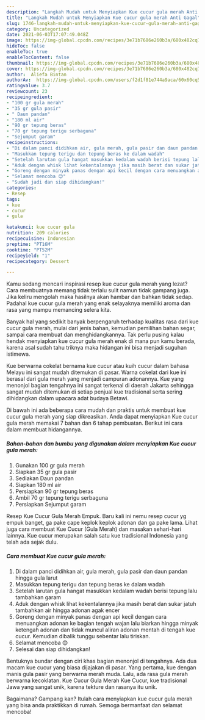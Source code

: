 ```yaml
---
description: "Langkah Mudah untuk Menyiapkan Kue cucur gula merah Anti Gagal"
title: "Langkah Mudah untuk Menyiapkan Kue cucur gula merah Anti Gagal"
slug: 1746-langkah-mudah-untuk-menyiapkan-kue-cucur-gula-merah-anti-gagal
category: Uncategorized
date: 2021-06-03T17:07:49.048Z
image: https://img-global.cpcdn.com/recipes/3e71b7686e260b3a/680x482cq70/kue-cucur-gula-merah-foto-resep-utama.jpg
hideToc: false
enableToc: true
enableTocContent: false
thumbnail: https://img-global.cpcdn.com/recipes/3e71b7686e260b3a/680x482cq70/kue-cucur-gula-merah-foto-resep-utama.jpg
cover: https://img-global.cpcdn.com/recipes/3e71b7686e260b3a/680x482cq70/kue-cucur-gula-merah-foto-resep-utama.jpg
author:  Aliefa Bintan
authorAv:  https://img-global.cpcdn.com/users/f2d1f81e744a9aca/60x60cq50/avatar.jpg
ratingvalue: 3.7
reviewcount: 23
recipeingredient:
- "100 gr gula merah"
- "35 gr gula pasir"
- " Daun pandan"
- "180 ml air"
- "90 gr tepung beras"
- "70 gr tepung terigu serbaguna"
- "Sejumput garam"
recipeinstructions:
- "Di dalam panci didihkan air, gula merah, gula pasir dan daun pandan hingga gula larut"
- "Masukkan tepung terigu dan tepung beras ke dalam wadah"
- "Setelah larutan gula hangat masukkan kedalam wadah berisi tepung lalu tambahkan garam"
- "Aduk dengan whisk lihat kekentalannya jika masih berat dan sukar jatuh tambahkan air hingga adonan agak encer"
- "Goreng dengan minyak panas dengan api kecil dengan cara menuangkan adonan ke bagian tengah wajan lalu biarkan hingga minyak ketengah adonan dan tidak muncul aliran adonan mentah di tengah kue cucur. Kemudian dibalik tunggu sebentar lalu tiriskan."
- "Selamat mencoba 😊"
- "Sudah jadi dan siap dihidangkan!"
categories:
- Resep
tags:
- kue
- cucur
- gula

katakunci: kue cucur gula 
nutrition: 209 calories
recipecuisine: Indonesian
preptime: "PT16M"
cooktime: "PT52M"
recipeyield: "1"
recipecategory: Dessert

---
```



Kamu sedang mencari inspirasi resep kue cucur gula merah yang lezat? Cara membuatnya memang tidak terlalu sulit namun tidak gampang juga. Jika keliru mengolah maka hasilnya akan hambar dan bahkan tidak sedap. Padahal kue cucur gula merah yang enak selayaknya memiliki aroma dan rasa yang mampu memancing selera kita.


Banyak hal yang sedikit banyak berpengaruh terhadap kualitas rasa dari kue cucur gula merah, mulai dari jenis bahan, kemudian pemilihan bahan segar, sampai cara membuat dan menghidangkannya. Tak perlu pusing kalau hendak menyiapkan kue cucur gula merah enak di mana pun kamu berada, karena asal sudah tahu triknya maka hidangan ini bisa menjadi suguhan istimewa.

Kue berwarna cokelat bernama kue cucur atau kuih cucur dalam bahasa Melayu ini sangat mudah ditemukan di pasar. Warna cokelat dari kue ini berasal dari gula merah yang menjadi campuran adonannya. Kue yang menonjol bagian tengahnya ini sangat terkenal di daerah Jakarta sehingga sangat mudah ditemukan di setiap penjual kue tradisional serta sering dihidangkan dalam upacara adat budaya Betawi.


Di bawah ini ada beberapa cara mudah dan praktis untuk membuat kue cucur gula merah yang siap dikreasikan. Anda dapat menyiapkan Kue cucur gula merah memakai 7 bahan dan 6 tahap pembuatan. Berikut ini cara dalam membuat hidangannya.

<!--inarticleads1-->

##### Bahan-bahan dan bumbu yang digunakan dalam menyiapkan Kue cucur gula merah:

1. Gunakan 100 gr gula merah
1. Siapkan 35 gr gula pasir
1. Sediakan  Daun pandan
1. Siapkan 180 ml air
1. Persiapkan 90 gr tepung beras
1. Ambil 70 gr tepung terigu serbaguna
1. Persiapkan Sejumput garam


Resep Kue Cucur Gula Merah Empuk. Baru kali ini nemu resep cucur yg empuk banget, ga pake cape keplok keplok adonan dan ga pake lama. Lihat juga cara membuat Kue Cucur (Gula Merah) dan masakan sehari-hari lainnya. Kue cucur merupakan salah satu kue tradisional Indonesia yang telah ada sejak dulu. 

<!--inarticleads2-->

##### Cara membuat Kue cucur gula merah:

1. Di dalam panci didihkan air, gula merah, gula pasir dan daun pandan hingga gula larut
1. Masukkan tepung terigu dan tepung beras ke dalam wadah
1. Setelah larutan gula hangat masukkan kedalam wadah berisi tepung lalu tambahkan garam
1. Aduk dengan whisk lihat kekentalannya jika masih berat dan sukar jatuh tambahkan air hingga adonan agak encer
1. Goreng dengan minyak panas dengan api kecil dengan cara menuangkan adonan ke bagian tengah wajan lalu biarkan hingga minyak ketengah adonan dan tidak muncul aliran adonan mentah di tengah kue cucur. Kemudian dibalik tunggu sebentar lalu tiriskan.
1. Selamat mencoba 😊
1. Selesai dan siap dihidangkan!

Bentuknya bundar dengan ciri khas bagian menonjol di tengahnya. Ada dua macam kue cucur yang biasa dijajakan di pasar. Yang pertama, kue dengan manis gula pasir yang berwarna merah muda. Lalu, ada rasa gula merah berwarna kecoklatan. Kue Cucur Gula Merah Kue Cucur, kue tradisional Jawa yang sangat unik, karena tekture dan rasanya itu unik. 

Bagaimana? Gampang kan? Itulah cara menyiapkan kue cucur gula merah yang bisa anda praktikkan di rumah. Semoga bermanfaat dan selamat mencoba!

